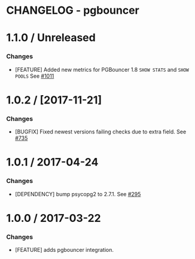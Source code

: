 # CHANGELOG - pgbouncer

1.1.0 / Unreleased
==================

### Changes

* [FEATURE] Added new metrics for PGBouncer 1.8 `SHOW STATS` and `SHOW POOLS` See [#1011][]

1.0.2 / [2017-11-21]
==================

### Changes

* [BUGFIX] Fixed newest versions failing checks due to extra field. See [#735][]

1.0.1 / 2017-04-24
==================

### Changes

* [DEPENDENCY] bump psycopg2 to 2.7.1. See [#295][]

1.0.0 / 2017-03-22
==================

### Changes

* [FEATURE] adds pgbouncer integration.

<!--- The following link definition list is generated by PimpMyChangelog --->
[#295]: https://github.com/DataDog/integrations-core/issues/295
[#735]: https://github.com/DataDog/integrations-core/issues/735
[#1011]: https://github.com/DataDog/integrations-core/issues/1011
